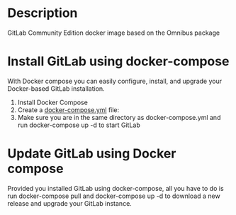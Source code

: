# Description

GitLab Community Edition docker image based on the Omnibus package

# Install GitLab using docker-compose

With Docker compose you can easily configure, install, and upgrade your Docker-based GitLab installation.

1. Install Docker Compose
2. Create a [docker-compose.yml]() file:
3. Make sure you are in the same directory as docker-compose.yml and run docker-compose up -d to start GitLab

# Update GitLab using Docker compose

Provided you installed GitLab using docker-compose, all you have to do is run docker-compose pull and docker-compose up -d to download a new release and upgrade your GitLab instance.
